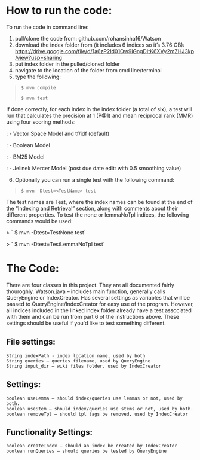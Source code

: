 # How to run the code:
To run the code in command line:
1) pull/clone the code from: github.com/rohansinha16/Watson
2) download the index folder from (it includes 6 indices so it’s 3.76 GB): https://drive.google.com/file/d/1a6zP2Id01Ow9iGngDItK6XVy2mZHJ3kp/view?usp=sharing
3) put index folder in the pulled/cloned folder
4) navigate to the location of the folder from cmd line/terminal
5) type the following:
  >`$ mvn compile`</p>
  >`$ mvn test`</p>
<p>If done correctly, for each index in the index folder (a total of six), a test will run that calculates the precision at 1 (P@1) and mean reciprocal rank (MMR) using four scoring methods:</p>
:  - Vector Space Model and tf/idf (default)</p>
:  - Boolean Model</p>
:  - BM25 Model</p>
:  - Jelinek Mercer Model (post due date edit: with 0.5 smoothing value)</p>

6) Optionally you can run a single test with the following command:
>`$ mvn -Dtest=<TestName> test`</p>
<p>The test names are Test<Capitalized Index Name>, where the index names can be found at the end of the “Indexing and Retrieval” section, along with comments about their different properties. To test the none or lemmaNoTpl indices, the following commands would be used:</p>
> ` $ mvn -Dtest=TestNone test`</p>
> ` $ mvn -Dtest=TestLemmaNoTpl test`</p>

# The Code:
There are four classes in this project. They are all documented fairly thouroghly.
Watson.java – includes main function, generally calls QueryEngine or IndexCreator. Has several settings as variables that will be passed to QueryEngine/IndexCreator for easy use of the program. However, all indices included in the linked index folder already have a test associated with them and can be run from part 6 of the instructions above. These settings should be useful if you'd like to test something different.
## File settings:
	String indexPath - index location name, used by both
	String queries – queries filename, used by QueryEngine
	String input_dir – wiki files folder. used by IndexCreator
## Settings:
	boolean useLemma – should index/queries use lemmas or not, used by both.
	boolean useStem – should index/queries use stems or not, used by both.
	boolean removeTpl – should tpl tags be removed, used by IndexCreator
## Functionality Settings:
	boolean createIndex – should an index be created by IndexCreator
	boolean runQueries – should queries be tested by QueryEngine
